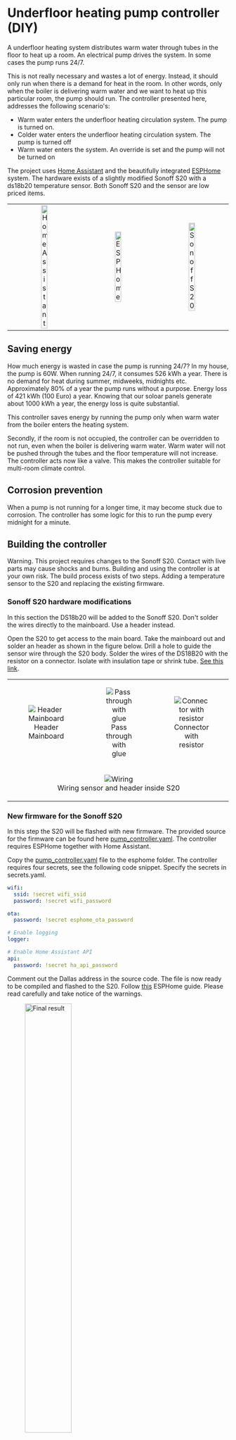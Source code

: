 # Underfloor heating pump controller (DIY)

A underfloor heating system distributes warm water through tubes in the floor to heat up a room. An electrical pump drives the system. In some cases the pump runs 24/7. 

This is not really necessary and wastes a lot of energy. Instead, it should only run when there is a demand for heat in the room. In other words, only when the boiler is delivering warm water and we want to heat up this particular room, the pump should run. The controller presented here, addresses the following scenario's:

- Warm water enters the underfloor heating circulation system. The pump is turned on.
- Colder water enters the underfloor heating circulation system. The pump is turned off
- Warm water enters the system. An override is set and the pump will not be turned on

The project uses [Home Assistant](https://www.home-assistant.io/) and the beautifully integrated [ESPHome](https://esphome.io/) system. The hardware exists of a slightly modified Sonoff S20 with a ds18b20 temperature sensor. Both Sonoff S20 and the sensor are low priced items.

<table>
    <tr>
    <td align="center" style="width: 30%">
        <img src="images/ha.svg"
            alt="Home Assistant"
            href="https://www.home-assistant.io/"
            style="width: 30%">
     </td>
     <td align="center" style="width: 30%">
        <img src="images/esphome.svg"
            alt="ESP Home"
            href="https://esphome.io/"
            style="width: 30%">
     </td>
     <td align="center" style="width: 30%">
        <img src="images/s20.png"
            alt="Sonoff S20"
            href="https://esphome.io/"
            style="width: 30%">
     </td>
     </tr>
</table>

## Saving energy

How much energy is wasted in case the pump is running 24/7? In my house, the pump is 60W. When running 24/7, it consumes 526 kWh a year. There is no demand for heat during summer, midweeks, midnights etc. Approximately 80% of a year the pump runs without a purpose. Energy loss of 421 kWh (100 Euro) a year. Knowing that our soloar panels generate about 1000 kWh a year, the energy loss is quite substantial.

This controller saves energy by running the pump only when warm water from the boiler enters the heating system.

Secondly, if the room is not occupied, the controller can be overridden to not run, even when the boiler is delivering warm water. Warm water will not be pushed through the tubes and the floor temperature will not increase. The controller acts now like a valve. This makes the controller suitable for multi-room climate control.

## Corrosion prevention

When a pump is not running for a longer time, it may become stuck due to corrosion. The controller has some logic for this to run the pump every midnight for a minute.

## Building the controller

Warning. This project requires changes to the Sonoff S20. Contact with live parts may cause shocks and burns. Building and using the controller is at your own risk. The build process exists of two steps. Adding a temperature sensor to the S20 and replacing the existing firmware.

### Sonoff S20 hardware modifications

In this section the DS18b20 will be added to the Sonoff S20. Don't solder the wires directly to the mainboard. Use a header instead. 

Open the S20 to get access to the main board. Take the mainboard out and solder an header as shown in the figure below. Drill a hole to guide the sensor wire through the S20 body. Solder the wires of the DS18B20 with the resistor on a connector. Isolate with insulation tape or shrink tube. [See this link](https://esphome.io/components/sensor/dallas.html). 

<table><tr>
<td align="center">
<figure>
<img src="images/s20_3.jpg"
        alt="Header Mainboard"/>
<figcaption>Header Mainboard</figcaption>
</figure>
<td align="center">
<figure>
<img src="images/s20_2.jpg" 
        alt="Pass through with glue"/>
<figcaption>Pass through with glue</figcaption>
</figure>
<td align="center">
<figure>
<img src="images/s20_5.jpg"
        alt="Connector with resistor"/>
<figcaption>Connector with resistor</figcaption>
</figure>
</tr>
<tr>
<td align="center" colspan="3">
<figure>
<img src="images/DS18B20_wiring.drawio.png"
        alt="Wiring"/>
<figcaption>Wiring sensor and header inside S20</figcaption>
</tr></table>

### New firmware for the Sonoff S20

In this step the S20 will be flashed with new firmware. The provided source for the firmware can be found here [pump_controller.yaml](pump_controller.yaml). The controller requires ESPHome together with Home Assistant.

Copy the [pump_controller.yaml](pump_controller.yaml) file to the esphome folder. The controller requires four secrets, see the following code snippet. Specify the secrets in secrets.yaml.

``` yaml
wifi:
  ssid: !secret wifi_ssid
  password: !secret wifi_password

ota:
  password: !secret esphome_ota_password

# Enable logging
logger:

# Enable Home Assistant API
api:
  password: !secret ha_api_password
```

Comment out the Dallas address in the source code. The file is now ready to be compiled and flashed to the S20. Follow [this](https://esphome.io/devices/sonoff_s20.html) ESPHome guide. Please read carefully and take notice of the warnings.

<figure>
<img src="images/s20_f.jpg"
        alt="Final result"
        width="50%"/>
<figcaption>The final result</figcaption>
</figure>

Close the S20 case and check that it running as expected. When started, a green, slow blinking light, glows around the push button. 
Finally the address of the DS18b20 can be set in the source code as described in the ESPHome documentation for the Dallas component. Read the address from the ESPHome log and update the yaml file. Compile and flash again.

### the firmware in more detail

Plug-in the controller and Home Assistant will announce a new device with the following entities:

- A switch for selecting Automatic or Manual mode
- A Manual Control switch
- A sensor that holds the 'Threshold On' temperature
- A sensor that holds the 'Threshold Off' temperature
- A sensor that holds the actual water temperature
- A sensor that shows the state of the pump (running or not)

The controller operates in Manual or Automatic mode. In Manual mode, the pump is switched on or off by the Manual Control switch. 

In Automatic mode, the pump is switched on and off automatically. When the actual water temperature crosses the Threshold On, the pump will be switched on. In case the actual water temperature crosses the Threshold Off, the pump will be switched off. 

The manual mode is added to support the multi-room climate control. The S20 starts in automatic mode. The push button cycles between following settings:
1. Manual Mode - Manual Control switch Off
2. Manual Mode - Manual Control switch on
3. Automatic Mode

In case the connection with the network of Home Assistant is lost, the controller switches to Automatic Mode.

Both thresholds are set by calling a service. This will be covered in another section.

## Installing the controller

Installation is shown in the image below. The pump is plugged into the S20. The sensor is attached to the pipe in which warm water is entering the underfloor heating. Check this carefully, or your system will fail to work.

Two tie-wraps are used to mount the sensor.

![Image of installation](images/installation.jpeg)

## Home Assistant integration

The file [underfloor_heating_pump.yaml](underfloor_heating_pump.yaml) adds and synchronizes the sliders for both thresholds between Home Assistant and the controller. Thresholds are stored in controller and allows it to operate without Home Assistant being available.

The [lovelace](lovelace.yaml) file is an example how to integrate the controller in the ui. 

<figure>
<img src="images/ui.png"
        alt="Lovelace UI"
        width="50%"/>
<figcaption>Lovelace UI</figcaption>
</figure>

